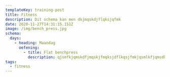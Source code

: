 ```yaml
---
templateKey: training-post
title: Fitness
description: Dit schema kan men dkjmqskdjflqksjqfmk
date: 2020-11-27T14:31:15.151Z
image: /img/bench_press.jpg
schema:
  days:
    - heading: Maandag
      oefening:
        - title: Flat benchpress
          description: qjsmfkjqmskdfjmqskjfmqksjdflkqsjfmkjqsmlkfjqmsdkfjlkqsd
tags:
  - fitness
---
```


